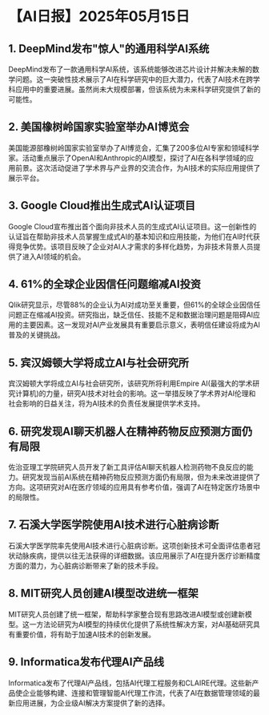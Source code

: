 # 【AI日报】2025年05月15日

## 1. DeepMind发布"惊人"的通用科学AI系统
DeepMind发布了一款通用科学AI系统，该系统能够改进芯片设计并解决未解的数学问题。这一突破性技术展示了AI在科学研究中的巨大潜力，代表了AI技术在跨学科应用中的重要进展。虽然尚未大规模部署，但该系统为未来科学研究提供了新的可能性。

## 2. 美国橡树岭国家实验室举办AI博览会
美国能源部橡树岭国家实验室举办了AI博览会，汇集了200多位AI专家和领域科学家。活动重点展示了OpenAI和Anthropic的AI模型，探讨了AI在各科学领域的应用前景。这次活动促进了学术界与产业界的交流合作，为AI技术的实际应用提供了展示平台。

## 3. Google Cloud推出生成式AI认证项目
Google Cloud宣布推出首个面向非技术人员的生成式AI认证项目。这一创新性的认证旨在帮助非技术人员掌握生成式AI的基本知识和应用技能，为他们在AI时代获得竞争优势。该项目反映了企业对AI人才需求的多样化趋势，为非技术背景人员提供了进入AI领域的机会。

## 4. 61%的全球企业因信任问题缩减AI投资
Qlik研究显示，尽管88%的企业认为AI对成功至关重要，但61%的全球企业因信任问题正在缩减AI投资。研究指出，缺乏信任、技能不足和数据治理问题是阻碍AI应用的主要因素。这一发现对AI产业发展具有重要启示意义，表明信任建设将成为AI普及的关键挑战。

## 5. 宾汉姆顿大学将成立AI与社会研究所
宾汉姆顿大学将成立AI与社会研究所，该研究所将利用Empire AI(最强大的学术研究计算机)的力量，研究AI技术对社会的影响。这一举措反映了学术界对AI伦理和社会影响的日益关注，将为AI技术的负责任发展提供学术支持。

## 6. 研究发现AI聊天机器人在精神药物反应预测方面仍有局限
佐治亚理工学院研究人员开发了新工具评估AI聊天机器人检测药物不良反应的能力。研究发现当前AI系统在精神药物反应预测方面仍有局限，但为未来改进提供了方向。这项研究对AI在医疗领域的应用具有参考价值，强调了AI在特定医疗场景中的局限性。

## 7. 石溪大学医学院使用AI技术进行心脏病诊断
石溪大学医学院率先使用AI技术进行心脏病诊断。这项创新技术可全面评估患者冠状动脉疾病，提供以往无法获得的详细数据。该应用展示了AI在提升医疗诊断精度方面的潜力，为心脏病诊断带来了新的技术手段。

## 8. MIT研究人员创建AI模型改进统一框架
MIT研究人员创建了统一框架，帮助科学家整合现有思路改进AI模型或创建新模型。这一方法论研究为AI模型的持续优化提供了系统性解决方案，对AI基础研究具有重要价值，将有助于加速AI技术的创新发展。

## 9. Informatica发布代理AI产品线
Informatica发布了代理AI产品线，包括AI代理工程服务和CLAIRE代理。这些新产品使企业能够构建、连接和管理智能AI代理工作流，代表了AI在数据管理领域的最新应用进展，为企业级AI解决方案提供了新的选择。